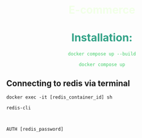 
# <h1 style="text-align: center; color:#F1FFE7">E-commerce</h1>
# <h1 style="text-align: center; color:#32A287">Installation:</h1>
<p style="text-align: center"><code style="text-align: center; color:#44CF6C">docker compose up --build</code></p>
<p style="text-align: center"><code style="text-align: center; color:#44CF6C">docker compose up</code></p>


<h2>Connecting to redis via terminal</h2>

<code>docker exec -it [redis_container_id] sh</code>

<code>redis-cli

AUTH [redis_password]</code>